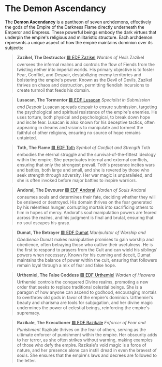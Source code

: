 # The Demon Ascendancy

The **Demon Ascendancy** is a pantheon of seven archdemons, effectively the gods of the Empire of the Darkness Flame directly underneath the Emperor and Empress. These powerful beings embody the dark virtues that underpin the empire's religious and militaristic structure. Each archdemon represents a unique aspect of how the empire maintains dominion over its subjects:

> **Zazikel, The Destructor**
> [🟩 EDF Zazikel](🟩%20EDF%20Zazikel.md)
> *Warden of Hells*
> Zazikel oversees the infernal realms and controls the flow of Fiends from the twisting nether into imperial worlds. His primary objective is to foster Fear, Conflict, and Despair, destabilizing enemy territories and bolstering the empire's power. Known as the Devil of Devils, Zazikel thrives on chaos and destruction, permitting fiendish incursions to create turmoil that feeds his domain.

> **Lusacan, The Tormentor**
> [🟩 EDF Lusacan](🟩%20EDF%20Lusacan.md)
> *Specialist in Submission and Despair*
> Lusacan spreads despair to ensure submission, targeting the psychological and spiritual resistance of the empire's enemies. He uses torture, both physical and psychological, to break down hope and incite fear. Lusacan is also known for his deceptive tactics, often appearing in dreams and visions to manipulate and torment the faithful of other religions, ensuring no source of hope remains untainted.

> **Toth, The Flame**
> [🟩 EDF Toth](🟩%20EDF%20Toth.md)
> *Symbol of Conflict and Strength*
> Toth embodies the eternal struggle and the survival-of-the-fittest ideology within the empire. She perpetuates internal and external conflicts, ensuring that only the strongest prevail. Toth's presence incites wars and battles, both large and small, and she is revered by those who seek strength through adversity. Her war magic is unparalleled, and she is often invoked before major battles to inspire warriors.

> **Andoral, The Devourer**
> [🟩 EDF Andoral](🟩%20EDF%20Andoral.md)
> *Warden of Souls*
> Andoral consumes souls and determines their fate, deciding whether they will be enslaved or destroyed. His domain thrives on the fear generated by his relentless hunger, corrupting mortals into sacrificing others to him in hopes of mercy. Andoral's soul manipulation powers are feared across the realms, and his judgment is final and brutal, ensuring that no soul escapes his grasp.

> **Dumat, The Betrayer**
> [🟩 EDF Dumat](🟩%20EDF%20Dumat.md)
> *Manipulator of Worship and Obedience*
> Dumat makes manipulative promises to gain worship and obedience, often betraying those who outlive their usefulness. He is the first to respond to prayers from the Cult and can wield his siblings' powers when necessary. Known for his cunning and deceit, Dumat maintains the balance of power within the cult, ensuring that followers remain loyal through a mix of fear and false hope.

> **Urthemiel, The False Goddess**
> [🟩 EDF Urthemiel](🟩%20EDF%20Urthemiel.md)
> *Warden of Heavens*
> Urthemiel controls the conquered Divine realms, promoting a new order that seeks to replace traditional celestial beings. She is a paragon of how anyone can ascend to godhood, encouraging mortals to overthrow old gods in favor of the empire's dominion. Urthemiel's beauty and charisma are tools for subjugation, and her divine magic undermines the power of celestial beings, reinforcing the empire's supremacy.

> **Razikale, The Executioner**
> [🟩 EDF Razikale](🟩%20EDF%20Razikale.md)
> *Enforcer of Fear and Punishment*
> Razikale thrives on the fear of others, serving as the ultimate enforcer of punishment within the empire. Her obscurity adds to her terror, as she often strikes without warning, making examples of those who defy the empire. Razikale's void magic is a force of nature, and her presence alone can instill dread in even the bravest of souls. She ensures that the empire's laws and decrees are followed to the letter.